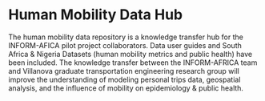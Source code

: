 # Human Mobility Data Hub
The human mobility data repository is a knowledge transfer hub for the INFORM-AFICA pilot project collaborators. 
Data user guides and South Africa & Nigeria Datasets (human mobility metrics and public health) have been included. 
The knowledge transfer between the INFORM-AFRICA team and Villanova graduate transportation engineering research group will improve the understanding of modeling personal trips data, geospatial analysis, and the influence of mobility on epidemiology & public health. 